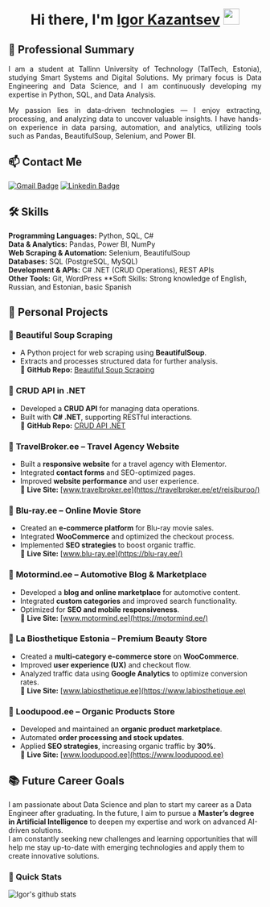 <h1 align="center">Hi there, I'm <a href="https://www.linkedin.com/in/igor-kazantsev/" target="_blank">Igor Kazantsev</a> <img
src="https://github.com/blackcater/blackcater/raw/main/images/Hi.gif" height="32" /></h1>

## 🎯 Professional Summary

<p align="justify">
  I am a student at Tallinn University of Technology (TalTech, Estonia), studying Smart Systems and Digital Solutions. My primary focus is Data Engineering and Data Science, and I am continuously developing my expertise in Python, SQL, and Data Analysis.</p>

 <p align="justify"> My passion lies in data-driven technologies — I enjoy extracting, processing, and analyzing data to uncover valuable insights. I have hands-on experience in data parsing, automation, and analytics, utilizing tools such as Pandas, BeautifulSoup, Selenium, and Power BI.
</p>

## 📫 Contact Me

[![Gmail Badge](https://img.shields.io/badge/-igor.kazantsev@taltech.ee-c14438?style=flat-square&logo=Gmail&logoColor=white&link=mailto:igor.kazantsev@taltech.ee)](mailto:igor.kazantsev@taltech.ee)
[![Linkedin Badge](https://img.shields.io/badge/-igorkazantsev-blue?style=flat-square&logo=Linkedin&logoColor=white&link=https://www.linkedin.com/in/igor-kazantsev/)](https://www.linkedin.com/in/igor-kazantsev/)

## 🛠 Skills
**Programming Languages:** Python, SQL, C#  
**Data & Analytics:** Pandas, Power BI, NumPy  
**Web Scraping & Automation:** Selenium, BeautifulSoup  
**Databases:** SQL (PostgreSQL, MySQL)  
**Development & APIs:** C# .NET (CRUD Operations), REST APIs  
**Other Tools:** Git, WordPress
**Soft Skills: Strong knowledge of English, Russian, and Estonian, basic Spanish
 

## 💼 Personal Projects

### 🔹 **Beautiful Soup Scraping**  
- A Python project for web scraping using **BeautifulSoup**.  
- Extracts and processes structured data for further analysis.  
📍 **GitHub Repo:** [Beautiful Soup Scraping](https://github.com/IgorKazantsev/Beautiful-Soap-Scrapping)  

### 🔹 **CRUD API in .NET**  
- Developed a **CRUD API** for managing data operations.  
- Built with **C# .NET**, supporting RESTful interactions.  
📍 **GitHub Repo:** [CRUD API .NET](https://github.com/IgorKazantsev/CRUD-API)  

### 🔹 **TravelBroker.ee – Travel Agency Website**  
- Built a **responsive website** for a travel agency with Elementor.  
- Integrated **contact forms** and SEO-optimized pages.  
- Improved **website performance** and user experience.  
📍 **Live Site:** [www.travelbroker.ee](https://travelbroker.ee/et/reisiburoo/)  

### 🔹 **Blu-ray.ee – Online Movie Store**  
- Created an **e-commerce platform** for Blu-ray movie sales.  
- Integrated **WooCommerce** and optimized the checkout process.  
- Implemented **SEO strategies** to boost organic traffic.  
📍 **Live Site:** [www.blu-ray.ee](https://blu-ray.ee/)  

### 🔹 **Motormind.ee – Automotive Blog & Marketplace**  
- Developed a **blog and online marketplace** for automotive content.  
- Integrated **custom categories** and improved search functionality.  
- Optimized for **SEO and mobile responsiveness**.  
📍 **Live Site:** [www.motormind.ee](https://motormind.ee/) 

### 🔹 **La Biosthetique Estonia – Premium Beauty Store**  
- Created a **multi-category e-commerce store** on **WooCommerce**.  
- Improved **user experience (UX)** and checkout flow.  
- Analyzed traffic data using **Google Analytics** to optimize conversion rates.  
📍 **Live Site:** [www.labiosthetique.ee](https://www.labiosthetique.ee)  

### 🔹 **Loodupood.ee – Organic Products Store**  
- Developed and maintained an **organic product marketplace**.  
- Automated **order processing and stock updates**.  
- Applied **SEO strategies**, increasing organic traffic by **30%**.  
📍 **Live Site:** [www.loodupood.ee](https://www.loodupood.ee)  

## 📚 Future Career Goals  

I am passionate about Data Science and plan to start my career as a Data Engineer after graduating. In the future, I aim to pursue a **Master’s degree in Artificial Intelligence** to deepen my expertise and work on advanced AI-driven solutions.  
I am constantly seeking new challenges and learning opportunities that will help me stay up-to-date with emerging technologies and apply them to create innovative solutions.

### 🚀 Quick Stats
![Igor's github stats](https://github-readme-stats.vercel.app/api?username=IgorKazantsev&show_icons=true&hide=["issues"]&theme=dark)
